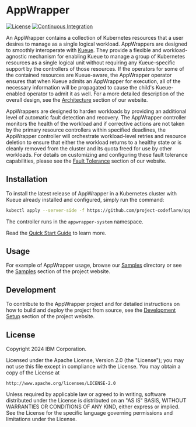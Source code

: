 # AppWrapper

[![License](https://img.shields.io/badge/license-Apache--2.0-blue.svg)](http://www.apache.org/licenses/LICENSE-2.0)
[![Continuous Integration](https://github.com/project-codeflare/appwrapper/actions/workflows/CI.yaml/badge.svg)](https://github.com/project-codeflare/appwrapper/actions/workflows/CI.yaml)

An AppWrapper contains a collection of Kubernetes resources that a
user desires to manage as a single logical workload. AppWrappers are
designed to smoothly interoperate with
[Kueue](https://kueue.sigs.k8s.io).  They provide a flexible and
workload-agnostic mechanism for enabling Kueue to manage a group of
Kubernetes resources as a single logical unit without requiring any
Kueue-specific support by the controllers of those resources. If the
operators for some of the contained resources are Kueue-aware, the
AppWrapper operator ensures that when Kueue admits an AppWrapper for
execution, all of the necessary information will be propagated
to cause the child's Kueue-enabled operator to admit it as well.
For a more detailed description of the overall design, see the
[Architecture](https://project-codeflare.github.io/appwrapper/arch-controller/)
section of our website.

AppWrappers are designed to harden workloads by providing an
additional level of automatic fault detection and recovery. The AppWrapper
controller monitors the health of the workload and if corrective actions
are not taken by the primary resource controllers within specified deadlines,
the AppWrapper controller will orchestrate workload-level retries and
resource deletion to ensure that either the workload returns to a
healthy state or is cleanly removed from the cluster and its quota
freed for use by other workloads.  For details on customizing and
configuring these fault tolerance capabilities, please see the
[Fault Tolerance](https://project-codeflare.github.io/appwrapper/arch-controller/)
section of our website.

## Installation

To install the latest release of AppWrapper in a Kubernetes cluster with Kueue already installed
and configured, simply run the command:

```sh
kubectl apply --server-side -f https://github.com/project-codeflare/appwrapper/releases/download/v0.14.0/install.yaml
```

The controller runs in the `appwrapper-system` namespace.

Read the [Quick Start Guide](https://project-codeflare.github.io/appwrapper/quick-start/) to learn more.

## Usage

For example of AppWrapper usage, browse our [Samples](./samples) directory or
see the [Samples](https://project-codeflare.github.io/appwrapper/samples/) section
of the project website.

## Development

To contribute to the AppWrapper project and for detailed instructions on how to
build and deploy the project from source, see the
[Development Setup](https://project-codeflare.github.io/appwrapper/dev-setup/) section
of the project website.

## License

Copyright 2024 IBM Corporation.

Licensed under the Apache License, Version 2.0 (the "License");
you may not use this file except in compliance with the License.
You may obtain a copy of the License at

    http://www.apache.org/licenses/LICENSE-2.0

Unless required by applicable law or agreed to in writing, software
distributed under the License is distributed on an "AS IS" BASIS,
WITHOUT WARRANTIES OR CONDITIONS OF ANY KIND, either express or implied.
See the License for the specific language governing permissions and
limitations under the License.
